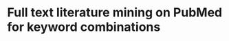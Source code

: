 Full text literature mining on PubMed for keyword combinations
==============================================================

